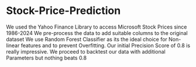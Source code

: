 # Stock-Price-Prediction
We used the Yahoo Finance Library to access Microsoft Stock Prices since 1986-2024
We pre-process the data to add suitable columns to the original dataset
We use Random Forest Classifier as its the ideal choice for Non-linear features and to prevent Overfitting.
Our initial Precision Score of 0.8 is really impressive.
We proceed to backtest our data with additional Parameters but nothing beats 0.8
